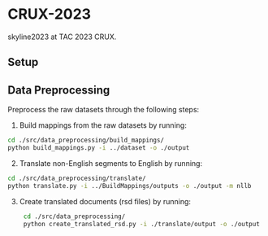 # CRUX-2023

skyline2023 at TAC 2023 CRUX.

## Setup


## Data Preprocessing
Preprocess the raw datasets through the following steps:

1. Build mappings from the raw datasets by running:
  ```bash
  cd ./src/data_preprocessing/build_mappings/
  python build_mappings.py -i ../dataset -o ./output
  ```

2. Translate non-English segments to English by running:
  ```bash
  cd ./src/data_preprocessing/translate/
  python translate.py -i ../BuildMappings/outputs -o ./output -m nllb
  ```

3. Create translated documents (rsd files) by running:
   ```bash
    cd ./src/data_preprocessing/
    python create_translated_rsd.py -i ./translate/output -o ./output
    ```
